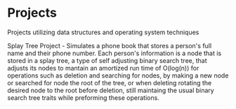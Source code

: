 # Projects
Projects utilizing data structures and operating system techniques

Splay Tree Project - Simulates a phone book that stores a person's full name and their phone number. Each person's information 
is a node that is stored in a splay tree, a type of self adjusting binary search tree, that adjusts its nodes to mantain an 
amortized run time of O(log(n)) for operations such as deletion and searching for nodes, by making a new node or searched for node the root of the tree, or when deleting rotating the desired node to the root before deletion, still maintaing the usual binary search tree traits while preforming these operations. 

